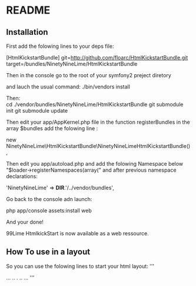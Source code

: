 README
======



Installation
------------

First add the folowing lines to your deps file:

[HtmlKickstartBundle]
    git=http://github.com/floarc/HtmlKickstartBundle.git
    target=/bundles/NinetyNineLime/HtmlKickstartBundle
    
Then in the console go to the root of your symfony2 preject diretory

and lauch the usual command:
./bin/vendors install

Then:    
cd ./vendor/bundles/NinetyNineLime/HtmlKickstartBundle
git submodule init
git submodule update


Then edit your app/AppKernel.php file in the function registerBundles in the array $bundles add the folowing line :

new NinetyNineLime\HtmlKickstartBundle\NinetyNineLimeHtmlKickstartBundle(),


Then edit you app/autoload.php and add the folowing Namespace below "$loader->registerNamespaces(array(" and after previous namespace declarations:

'NinetyNineLime'   => __DIR__.'/../vendor/bundles',


Go back to the console adn launch:

php app/console assets:install web

And your done!


99Lime HtmlkickStart is now available as a web ressource.


How To use in a layout
----------------------


So you can use the folowing lines to start your html layout:
'''
<!DOCTYPE html>
<html><head>
<meta charset="UTF-8">
<meta name="description" content="" />
<script type="text/javascript" src="https://ajax.googleapis.com/ajax/libs/jquery/1.6.4/jquery.min.js"></script>
<!--[if lt IE 9]><script src="http://html5shiv.googlecode.com/svn/trunk/html5.js"></script><![endif]-->
<script type="text/javascript" src="/bundles/ninetyninelimehtmlkickstart/js/prettify.js"></script>                                   <!-- PRETTIFY -->
<script type="text/javascript" src="/bundles/ninetyninelimehtmlkickstart/js/kickstart.js"></script>                                  <!-- KICKSTART -->
<link rel="stylesheet" type="text/css" href="/bundles/ninetyninelimehtmlkickstart/css/kickstart.css" media="all" />                  <!-- KICKSTART -->
<link rel="stylesheet" type="text/css" href="/bundles/ninetyninelimehtmlkickstart/style.css" media="all" />                          <!-- CUSTOM STYLES -->
</head><body>
...
..
.
..
...
</body>
</html>
'''